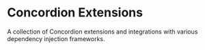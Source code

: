 # Concordion Extensions

A collection of Concordion extensions and integrations with various
dependency injection frameworks.
